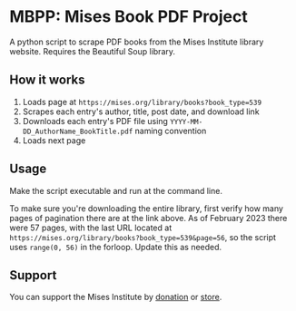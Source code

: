 # MBPP: Mises Book PDF Project

A python script to scrape PDF books from the Mises Institute library website. Requires the Beautiful Soup library.

## How it works

1. Loads page at ```https://mises.org/library/books?book_type=539```
2. Scrapes each entry's author, title, post date, and download link
3. Downloads each entry's PDF file using ```YYYY-MM-DD_AuthorName_BookTitle.pdf``` naming convention
4. Loads next page

## Usage

Make the script executable and run at the command line.

To make sure you're downloading the entire library, first verify how many pages of pagination there are at the link above. As of February 2023 there were 57 pages, with the last URL located at ```https://mises.org/library/books?book_type=539&page=56```, so the script uses ```range(0, 56)``` in the forloop. Update this as needed.

## Support

You can support the Mises Institute by [donation](https://mises.org/giving/now) or [store](https://store.mises.org/).
